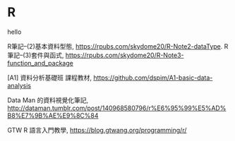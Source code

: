 # R
hello

R筆記–(2)基本資料型態, https://rpubs.com/skydome20/R-Note2-dataType.
R筆記–(3)套件與函式, https://rpubs.com/skydome20/R-Note3-function_and_package

[A1] 資料分析基礎班 課程教材, https://github.com/dspim/A1-basic-data-analysis

Data Man 的資料視覺化筆記, http://dataman.tumblr.com/post/140968580796/r%E6%95%99%E5%AD%B8%E7%9B%AE%E9%8C%84

GTW R 語言入門教學, https://blog.gtwang.org/programming/r/
